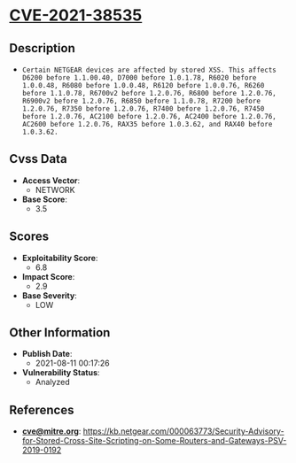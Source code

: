 
# [CVE-2021-38535](https://kb.netgear.com/000063773/Security-Advisory-for-Stored-Cross-Site-Scripting-on-Some-Routers-and-Gateways-PSV-2019-0192)

## Description

- `Certain NETGEAR devices are affected by stored XSS. This affects D6200 before 1.1.00.40, D7000 before 1.0.1.78, R6020 before 1.0.0.48, R6080 before 1.0.0.48, R6120 before 1.0.0.76, R6260 before 1.1.0.78, R6700v2 before 1.2.0.76, R6800 before 1.2.0.76, R6900v2 before 1.2.0.76, R6850 before 1.1.0.78, R7200 before 1.2.0.76, R7350 before 1.2.0.76, R7400 before 1.2.0.76, R7450 before 1.2.0.76, AC2100 before 1.2.0.76, AC2400 before 1.2.0.76, AC2600 before 1.2.0.76, RAX35 before 1.0.3.62, and RAX40 before 1.0.3.62.`

## Cvss Data

- **Access Vector**:
  - NETWORK
- **Base Score**:
  - 3.5

## Scores

- **Exploitability Score**:
  - 6.8
- **Impact Score**:
  - 2.9
- **Base Severity**:
  - LOW

## Other Information

- **Publish Date**:
  - 2021-08-11 00:17:26
- **Vulnerability Status**:
  - Analyzed

## References

- **cve@mitre.org**: https://kb.netgear.com/000063773/Security-Advisory-for-Stored-Cross-Site-Scripting-on-Some-Routers-and-Gateways-PSV-2019-0192
